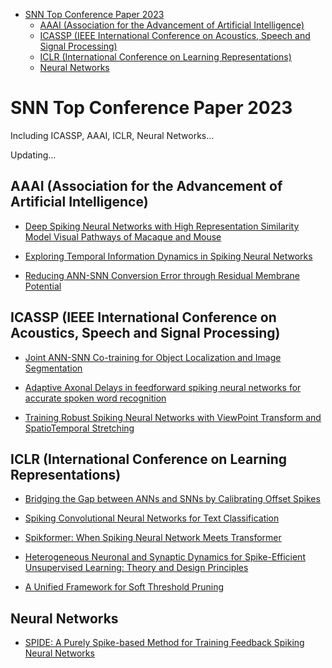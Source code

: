 - [SNN Top Conference Paper 2023](#snn-top-conference-paper-2023)
  * [AAAI (Association for the Advancement of Artificial Intelligence)](#aaai-association-for-the-advancement-of-artificial-intelligence)
  * [ICASSP (IEEE International Conference on Acoustics, Speech and Signal Processing)](#icassp-ieee-international-conference-on-acoustics-speech-and-signal-processing)
  * [ICLR (International Conference on Learning Representations)](#iclr-international-conference-on-learning-representations)
  * [Neural Networks](#neural-networks)

# SNN Top Conference Paper 2023

Including ICASSP, AAAI, ICLR, Neural Networks...

Updating...

## AAAI (Association for the Advancement of Artificial Intelligence)

- [Deep Spiking Neural Networks with High Representation Similarity Model Visual Pathways of Macaque and Mouse](https://arxiv.org/abs/2303.06060)

- [Exploring Temporal Information Dynamics in Spiking Neural Networks](https://arxiv.org/abs/2211.14406)

- [Reducing ANN-SNN Conversion Error through Residual Membrane Potential](https://arxiv.org/abs/2302.02091)


## ICASSP (IEEE International Conference on Acoustics, Speech and Signal Processing)

- [ Joint ANN-SNN Co-training for Object Localization and Image Segmentation](https://arxiv.org/abs/2303.12738)

- [ Adaptive Axonal Delays in feedforward spiking neural networks for accurate spoken word recognition](https://arxiv.org/abs/2302.08607)

- [Training Robust Spiking Neural Networks with ViewPoint Transform and SpatioTemporal Stretching](https://arxiv.org/abs/2303.07609)


## ICLR (International Conference on Learning Representations)

- [Bridging the Gap between ANNs and SNNs by Calibrating Offset Spikes](https://arxiv.org/abs/2302.10685)

- [Spiking Convolutional Neural Networks for Text Classification](https://openreview.net/forum?id=pgU3k7QXuz0)

- [Spikformer: When Spiking Neural Network Meets Transformer](https://openreview.net/forum?id=frE4fUwz_h)

- [Heterogeneous Neuronal and Synaptic Dynamics for Spike-Efficient Unsupervised Learning: Theory and Design Principles](https://openreview.net/forum?id=QIRtAqoXwj)

- [A Unified Framework for Soft Threshold Pruning](https://openreview.net/forum?id=cCFqcrq0d8)


## Neural Networks

- [ SPIDE: A Purely Spike-based Method for Training Feedback Spiking Neural Networks](https://doi.org/10.1016/j.neunet.2023.01.026)


